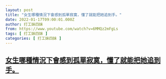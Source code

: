 ```yaml
---
layout: post
title: "女生哪種情況下會感到孤單寂寞，懂了就能把她追到手。"
date: 2022-01-17T09:00:01.000Z
author: 打工妹四妹
from: https://www.youtube.com/watch?v=6MMQz2mFgLs
tags: [ 打工妹四妹 ]
categories: [ 打工妹四妹 ]
---
```

<!--1642410001000-->
[女生哪種情況下會感到孤單寂寞，懂了就能把她追到手。](https://www.youtube.com/watch?v=6MMQz2mFgLs)
------

<div>

</div>
